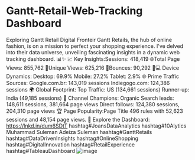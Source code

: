 # Gantt-Retail-Web-Tracking Dashboard
Exploring Gantt Retail Digital Fronteir                                                                                     Gantt Retails, the hub of online fashion, is on a mission to perfect your shopping experience. I've delved into their data universe, unveiling fascinating insights in a dynamic web tracking dashboard. 📊✨                                           📈 Key Insights:Sessions: 418,419                                                                                             🌐Total Page Views: 855,762                                                                                                   👀Unique Views: 625,216                                                                                                       🌟Bounces: 90,292                                                                                                             🔄💻 Device Dynamics:                                                                                                   Desktop: 69.9%                                                                                                                Mobile: 27.2%                                                                                                                 Tablet: 2.9%                                                                                                                 🌐 Prime Traffic Sources:                                                                                         Google.com.br: 143,019 sessions                                                                                    Indiegogo.com: 124,386 sessions                                                                                               🌍 Global Footprint:                                                                                                         Top Traffic: US (134,661 sessions)                                                                                         Runner-up: India (49,185 sessions)                                                                                            🚀 Channel Champions:                                                                                                    Organic Search leads: 148,611 sessions, 381,664 page views                                                                    Direct follows: 124,380 sessions, 204,310 page views                                                                        🏆 Page Popularity:Page Title 496 rules with 52,623 sessions and 48,154 page views.                                        🔗 Explore the Dashboard: https://lnkd.in/dum6SDtT hashtag#JoansDataAnalytics hashtag#10Alytics Muhammad Suleman Adeiza Suleman hashtag#GanttRetails hashtag#DataDrivenInsights hashtag#OnlineShopping hashtag#DigitalInnovation hashtag#RetailExperience hashtag#TableauDashboard                                                                                                                                                                                                            ![image](https://github.com/JoanHub-A/Gantt-Retail-Web-Tracking/assets/146455077/0386fc99-94c9-4c52-ab9b-b9eaca1137a7)                                     
